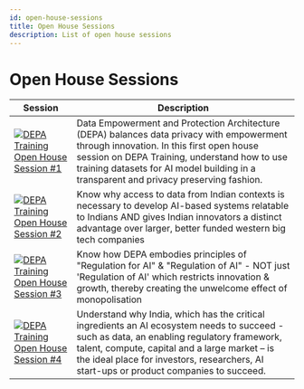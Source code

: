 ```yaml
---
id: open-house-sessions
title: Open House Sessions
description: List of open house sessions
---
```


# Open House Sessions

| Session                                                                                                                                                                                        | Description                                                                                                                                                                                                                                                                            |
| ---------------------------------------------------------------------------------------------------------------------------------------------------------------------------------------------- | -------------------------------------------------------------------------------------------------------------------------------------------------------------------------------------------------------------------------------------------------------------------------------------- |
| [![DEPA Training Open House Session #1](https://markdown-videos-api.jorgenkh.no/url?url=https%3A%2F%2Fwww.youtube.com%2Fwatch%3Fv%3DTd5XMwM4vuU)](https://www.youtube.com/watch?v=Td5XMwM4vuU) | Data Empowerment and Protection Architecture (DEPA) balances data privacy with empowerment through innovation. In this first open house session on DEPA Training, understand how to use training datasets for AI model building in a transparent and privacy preserving fashion.       |
| [![DEPA Training Open House Session #2](https://markdown-videos-api.jorgenkh.no/url?url=https%3A%2F%2Fwww.youtube.com%2Fwatch%3Fv%3DV2413ErtGzs)](https://www.youtube.com/watch?v=V2413ErtGzs) | Know why access to data from Indian contexts is necessary to develop AI-based systems relatable to Indians AND gives Indian innovators a distinct advantage over larger, better funded western big tech companies                                                                      |
| [![DEPA Training Open House Session #3](https://markdown-videos-api.jorgenkh.no/url?url=https%3A%2F%2Fwww.youtube.com%2Fwatch%3Fv%3DVF4LpxY9Rtk)](https://www.youtube.com/watch?v=VF4LpxY9Rtk) | Know how DEPA embodies principles of "Regulation for AI" & "Regulation of AI" - NOT just 'Regulation of AI' which restricts innovation & growth, thereby creating the unwelcome effect of monopolisation                                                                               |
| [![DEPA Training Open House Session #4](https://markdown-videos-api.jorgenkh.no/url?url=https%3A%2F%2Fwww.youtube.com%2Fwatch%3Fv%3DnPefC2a4_7k)](https://www.youtube.com/watch?v=nPefC2a4_7k) | Understand why India, which has the critical ingredients an AI ecosystem needs to succeed - such as data, an enabling regulatory framework, talent, compute, capital and a large market – is the ideal place for investors, researchers, AI start-ups or product companies to succeed. |

